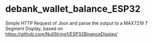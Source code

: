 # debank_wallet_balance_ESP32
Simple HTTP Request of Json and parse the output to a MAX7219 7 Segment Display, based on https://github.com/NullString1/ESP32BinanceDisplay/
